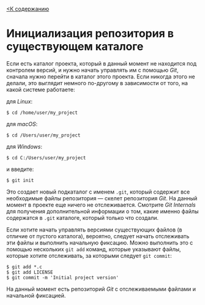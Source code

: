 [<К содержанию](./%D0%9F%D1%80%D0%BE%D1%87%D1%82%D0%B8.md)

# Инициализация репозитория в существующем каталоге

Если есть каталог проекта, который в данный момент не находится под контролем версий, и нужно начать управлять им с помощью *Git*, сначала нужно перейти в каталог этого проекта. Если никогда этого не делали, это выглядит немного по-другому в зависимости от того, на какой системе работаете:

для *Linux*:

```bush=
$ cd /home/user/my_project
```

для *macOS*:

```bush=
$ cd /Users/user/my_project
```

для *Windows*:

```bush=
$ cd C:/Users/user/my_project
```

и введите:

```bush=
$ git init
```

Это создает новый подкаталог с именем `.git`, который содержит все необходимые файлы репозитория — скелет репозитория *Git*. На данный момент в проекте еще ничего не отслеживается. Смотрите *Git Internals* для получения дополнительной информации о том, какие именно файлы содержатся в `.git` каталоге, который только что создали.

Если  хотите начать управлять версиями существующих файлов (в отличие от пустого каталога), вероятно, следует начать отслеживать эти файлы и выполнить начальную фиксацию. Можно выполнить это с помощью нескольких `git add` команд, которые указывают файлы, которые хотите отслеживать, за которыми следует `git commit`:

```bush=
$ git add *.c
$ git add LICENSE
$ git commit -m 'Initial project version'
```

На данный момент есть репозиторий *Git* с отслеживаемыми файлами и начальной фиксацией.